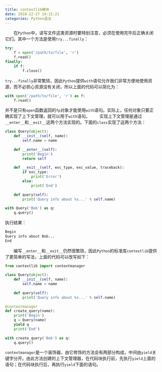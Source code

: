 ```yaml
---
title: contextlib模块
date: 2018-12-27 19:15:21
categories: Python语法
---
```

&emsp;&emsp;在`Python`中，读写文件这类资源时要特别注意，必须在使用完毕后正确关闭它们。其中一个方法是使用`try...finally`：

``` python
try:
    f = open('/path/to/file', 'r')
    f.read()
finally:
    if f:
        f.close()
```

`try...finally`非常繁琐，因此`Python`提供`with`语句允许我们非常方便地使用资源，而不必担心资源没有关闭，所以上面的代码可以简化为：

``` python
with open('/path/to/file', 'r') as f:
    f.read()
```

并不是只有`open`函数返回的`fp`对象才能使用`with`语句。实际上，任何对象只要正确实现了上下文管理，就可以用于`with`语句。
&emsp;&emsp;实现上下文管理是通过`__enter__`和`__exit__`这两个方法实现的。下面的`class`实现了这两个方法：

``` python
class Query(object):
    def __init__(self, name):
        self.name = name
​
    def __enter__(self):
        print('Begin')
        return self
​
    def __exit__(self, exc_type, exc_value, traceback):
        if exc_type:
            print('Error')
        else:
            print('End')
​
    def query(self):
        print('Query info about %s...' % self.name)
​
with Query('Bob') as q:
    q.query()
```

执行结果：

``` bash
Begin
Query info about Bob...
End
```

&emsp;&emsp;编写`__enter__`和`__exit__`仍然很繁琐，因此`Python`的标准库`contextlib`提供了更简单的写法，上面的代码可以改写如下：

``` python
from contextlib import contextmanager
​
class Query(object):
    def __init__(self, name):
        self.name = name
​
    def query(self):
        print('Query info about %s...' % self.name)
​
@contextmanager
def create_query(name):
    print('Begin')
    q = Query(name)
    yield q
    print('End')
​
with create_query('Bob') as q:
    q.query()
```

`contextmanager`是一个装饰器，由它修饰的方法会有两部分构成，中间由`yield`关键字分开。由此方法创建的上下文管理器，在代码块执行前，先执行`yield`上面的语句；在代码块执行后，再执行`yield`下面的语句。